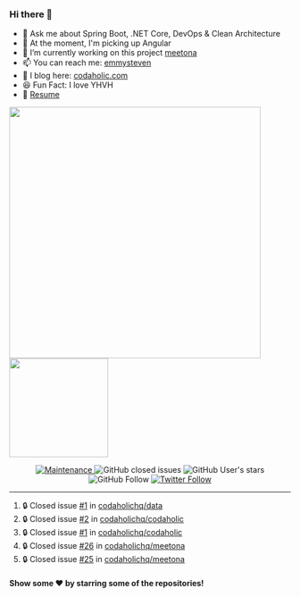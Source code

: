### Hi there 👋

- 💬 Ask me about Spring Boot, .NET Core, DevOps & Clean Architecture
- 🌱 At the moment, I'm picking up Angular
- 🔭 I’m currently working on this project [meetona](https://github.com/emmysteven/meetona)
- 📫 You can reach me: [emmysteven](mailto:hello@emmysteven.com)
- 📃 I blog here: [codaholic.com](https://codaholic.com)
- 😆 Fun Fact: I love YHVH
- 📄 [Resume](https://github.com/emmysteven/emmysteven/blob/main/docs/resume.pdf)


<p align="left">
<a href="https://github.com/emmysteven/emmysteven">
	<img width="450px" src="https://github-readme-stats.vercel.app/api?username=emmysteven&title_color=ffffff&theme=vue-dark&show_icons=true&count_private=true&hide_border=true" />
</a><a href="https://github.com/emmysteven/emmysteven">
	<img height="177em" src="https://github-readme-stats.vercel.app/api/top-langs/?username=emmysteven&title_color=ffffff&theme=vue-dark&show_icons=true&count_private=true&hide_border=true&layout=compact&langs_count=8&hide=css,html,dockerfile,freemarker" />
</a>
</p>

<p></p>


<div align="center">
	<a href="https://gitHub.com/emmysteven/emmysteven/graphs/commit-activity">
		<img alt="Maintenance" src="https://img.shields.io/badge/Maintained%3F-yes-green.svg">
	</a>
	<img alt="GitHub closed issues" src="https://img.shields.io/github/issues-closed/emmysteven/emmysteven">
	<img alt="GitHub User's stars" src="https://img.shields.io/github/stars/emmysteven?style=flat" />
	<img alt="GitHub Follow" src="https://img.shields.io/github/followers/emmysteven?label=followers&logo=GitHub&style=flat" />
	<a href="https://twitter.com/emmysteven_">
		<img alt="Twitter Follow" src="https://img.shields.io/twitter/follow/emmysteven_?style=flat&label=followers&logo=Twitter" />
	</a>
</div>

---
<!--START_SECTION:activity-->
1. 🔒 Closed issue [#1](https://github.com/codaholichq/data/issues/1) in [codaholichq/data](https://github.com/codaholichq/data)
2. 🔒 Closed issue [#2](https://github.com/codaholichq/codaholic/issues/2) in [codaholichq/codaholic](https://github.com/codaholichq/codaholic)
3. 🔒 Closed issue [#1](https://github.com/codaholichq/codaholic/issues/1) in [codaholichq/codaholic](https://github.com/codaholichq/codaholic)
4. 🔒 Closed issue [#26](https://github.com/codaholichq/meetona/issues/26) in [codaholichq/meetona](https://github.com/codaholichq/meetona)
5. 🔒 Closed issue [#25](https://github.com/codaholichq/meetona/issues/25) in [codaholichq/meetona](https://github.com/codaholichq/meetona)
<!--END_SECTION:activity-->

<p></p>

#### Show some ❤️ by starring some of the repositories!
